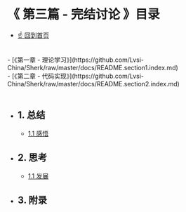 # 《 第三篇 - 完结讨论 》目录

- [☝ 回到首页](https://github.com/Lvsi-China/Sherk/raw/master/README.md)
<br/>
- [《第一章 - 理论学习》](https://github.com/Lvsi-China/Sherk/raw/master/docs/README.section1.index.md)
<br/>
- [《第二章 - 代码实现》](https://github.com/Lvsi-China/Sherk/raw/master/docs/README.section2.index.md)
<br/><br>


- ## 1. 总结

    - [1.1 感悟](#)

- ## 2. 思考

    - [1.1 发展](#)

- ## 3. 附录

